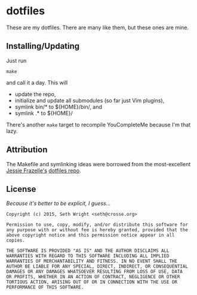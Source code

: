 # dotfiles

These are my dotfiles.  There are many like them, but these ones are
mine.

## Installing/Updating

Just run

```
make
```

and call it a day.  This will
* update the repo,
* initialize and update all submodules (so far just Vim plugins),
* symlink bin/* to ${HOME}/bin/, and
* symlink .* to ${HOME}/

There's another `make` target to recompile YouCompleteMe because I'm
that lazy.


## Attribution
The Makefile and symlinking ideas were borrowed from the most-excellent
[Jessie Frazelle's](https://twitter.com/frazelledazzell)
[dotfiles repo](https://github.com/jfrazelle/dotfiles).


## License
*Because it's better to be explicit, I guess...*

    Copyright (c) 2015, Seth Wright <seth@crosse.org>

    Permission to use, copy, modify, and/or distribute this software for
    any purpose with or without fee is hereby granted, provided that the
    above copyright notice and this permission notice appear in all
    copies.

    THE SOFTWARE IS PROVIDED "AS IS" AND THE AUTHOR DISCLAIMS ALL
    WARRANTIES WITH REGARD TO THIS SOFTWARE INCLUDING ALL IMPLIED
    WARRANTIES OF MERCHANTABILITY AND FITNESS. IN NO EVENT SHALL THE
    AUTHOR BE LIABLE FOR ANY SPECIAL, DIRECT, INDIRECT, OR CONSEQUENTIAL
    DAMAGES OR ANY DAMAGES WHATSOEVER RESULTING FROM LOSS OF USE, DATA
    OR PROFITS, WHETHER IN AN ACTION OF CONTRACT, NEGLIGENCE OR OTHER
    TORTIOUS ACTION, ARISING OUT OF OR IN CONNECTION WITH THE USE OR
    PERFORMANCE OF THIS SOFTWARE.
